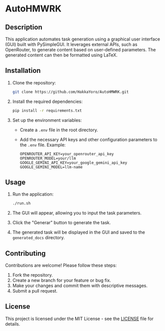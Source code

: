 # AutoHMWRK

## Description

This application automates task generation using a graphical user interface (GUI) built with PySimpleGUI. It leverages external APIs, such as OpenRouter, to generate content based on user-defined parameters. The generated content can then be formatted using LaTeX.

## Installation

1.  Clone the repository:

    ```bash
    git clone https://github.com/HakkaYoro/AutoHMWRK.git
    ```
2.  Install the required dependencies:

    ```bash
    pip install -r requirements.txt
    ```
3.  Set up the environment variables:

    *   Create a `.env` file in the root directory.
    *   Add the necessary API keys and other configuration parameters to the `.env` file.  Example:

        ```
        OPENROUTER_API_KEY=your_openrouter_api_key
        OPENROUTER_MODEL=your/llm
        GOOGLE_GEMINI_API_KEY=your_google_gemini_api_key
        GOOGLE_GEMINI_MODEL=llm-name
        ```

## Usage

1.  Run the application:

    ```bash
    ./run.sh
    ```
2.  The GUI will appear, allowing you to input the task parameters.
3.  Click the "Generar" button to generate the task.
4.  The generated task will be displayed in the GUI and saved to the `generated_docs` directory.

## Contributing

Contributions are welcome! Please follow these steps:

1.  Fork the repository.
2.  Create a new branch for your feature or bug fix.
3.  Make your changes and commit them with descriptive messages.
4.  Submit a pull request.

## License

This project is licensed under the MIT License - see the [LICENSE](LICENSE) file for details.
